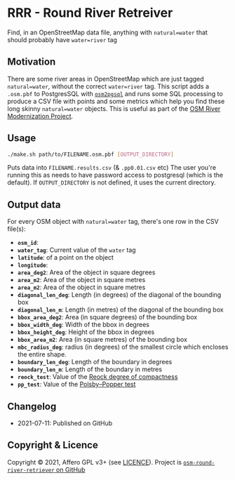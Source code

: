 # RRR - Round River Retreiver

Find, in an OpenStreetMap data file, anything with `natural=water` that should probably have `water=river` tag

## Motivation

There are some river areas in OpenStreetMap which are just tagged `natural=water`, without the correct `water=river` tag. This script adds a `.osm.pbf` to PostgresSQL with [`osm2pgsql`](https://osm2pgsql.org/) and runs some SQL processing to produce a CSV file with points and some metrics which help you find these long skinny `natural=water` objects. This is useful as part of the [OSM River Modernization Project](https://wiki.openstreetmap.org/wiki/WikiProject_Waterways/River_modernization).

## Usage

```bash
./make.sh path/to/FILENAME.osm.pbf [OUTPUT_DIRECTORY]
```

Puts data into `FILENAME.results.csv` (& `.pp0.01.csv` etc) The user you're running this as needs to have password access to postgresql (which is the default). If `OUTPUT_DIRECTORY` is not defined, it uses the current directory.

## Output data

For every OSM object with `natural=water` tag, there's one row in the CSV file(s):

* **`osm_id`**:
* **`water_tag`**: Current value of the `water` tag
* **`latitude`**: of a point on the object
* **`longitude`**:
* **`area_deg2`**: Area of the object in square degrees
* **`area_m2`**: Area of the object in square metres
* **`area_m2`**: Area of the object in square metres
* **`diagonal_len_deg`**: Length (in degrees) of the diagonal of the bounding box
* **`diagonal_len_m`**: Length (in metres) of the diagonal of the bounding box
* **`bbox_area_deg2`**: Area (in square degrees) of the bounding box
* **`bbox_width_deg`**: Width of the bbox in degrees
* **`bbox_height_deg`**: Height of the bbox in degrees
* **`bbox_area_m2`**: Area (in square metres) of the bounding box
* **`mbc_radius_deg`**: radius (in degrees) of the smallest circle which encloses the entire shape.
* **`boundary_len_deg`**: Length of the boundary in degrees
* **`boundary_len_m`**: Length of the boundary in metres
* **`reock_test`**: Value of the [Reock degree of compactness](https://en.wikipedia.org/wiki/Reock_degree_of_compactness)
* **`pp_test`**: Value of the [Polsby–Popper test](https://en.wikipedia.org/wiki/Polsby%E2%80%93Popper_test)

## Changelog

* 2021-07-11: Published on GitHub


## Copyright & Licence

Copyright © 2021, Affero GPL v3+ (see [LICENCE](./LICENCE)). Project is [`osm-round-river-retriever` on GitHub](https://github.com/amandasaurus/osm-round-river-retriever)
